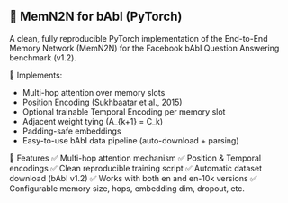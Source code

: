 ## 🧠 MemN2N for bAbI (PyTorch)
A clean, fully reproducible PyTorch implementation of the End-to-End Memory Network (MemN2N) for the Facebook bAbI Question Answering benchmark (v1.2).

🧰 Implements:
- Multi-hop attention over memory slots
- Position Encoding (Sukhbaatar et al., 2015)
- Optional trainable Temporal Encoding per memory slot
- Adjacent weight tying (A_{k+1} = C_k)
- Padding-safe embeddings
- Easy-to-use bAbI data pipeline (auto-download + parsing)

🧩 Features
 ✅ Multi-hop attention mechanism
 ✅ Position & Temporal encodings
 ✅ Clean reproducible training script
 ✅ Automatic dataset download (bAbI v1.2)
 ✅ Works with both en and en-10k versions
 ✅ Configurable memory size, hops, embedding dim, dropout, etc.